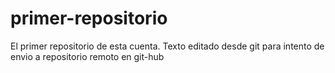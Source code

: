 # primer-repositorio
El primer repositorio de esta cuenta.
Texto editado desde git para intento de envio a repositorio remoto en git-hub
